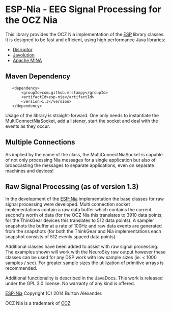 # ESP-Nia - EEG Signal Processing for the OCZ Nia

This library provides the OCZ Nia implementation of the [ESP](http://mrstampy.github.io/ESP/) library classes. It is designed to be fast and efficient, using high performance Java libraries:

* [Disruptor](https://github.com/LMAX-Exchange/disruptor)
* [Javolution](http://javolution.org/)
* [Apache MINA](http://mina.apache.org/)

## Maven Dependency
       <dependency>
           <groupId>com.github.mrstampy</groupId>
           <artifactId>esp-nia</artifactId>
           <version>1.3</version>
       </dependency>

Usage of the library is straight-forward. One only needs to instantiate the MultiConnectNiaSocket, add a listener, start the socket and deal with the events as they occur.

## Multiple Connections

As implied by the name of the class, the MultiConnectNiaSocket is capable of not only processing Nia messages for a single application but also of broadcasting the messages to separate applications, even on separate machines and devices!

## Raw Signal Processing (as of version 1.3)

In the development of the [ESP-Nia](http://mrstampy.github.com/ESP-Nia/) implementation the base classes for raw signal processing were developed.  Multi connection socket implementations contain a raw data buffer which contains the current second's worth of data (for the OCZ Nia this translates to 3910 data points, for the ThinkGear devices this translates to 512 data points).  A sampler snapshots the buffer at a rate of 100Hz and raw data events are generated from the snapshots (for both the ThinkGear and Nia implementations each snapshot consists of 512 evenly spaced data points).

Additional classes have been added to assist with raw signal processing. The examples shown will work with the NeuroSky raw output however these classes can be used for any DSP work with low sample sizes (ie. < 1000 samples / sec).  For greater sample sizes the utilization of	primitive arrays is recommended.

Additional functionality is described in the JavaDocs. This work is released under the GPL 3.0 license. No warranty of any kind is offered.

[ESP-Nia](http://mrstampy.github.io/ESP-Nia/) Copyright (C) 2014 Burton Alexander. 

OCZ Nia is a trademark of [OCZ](http://www.ocz.com)
